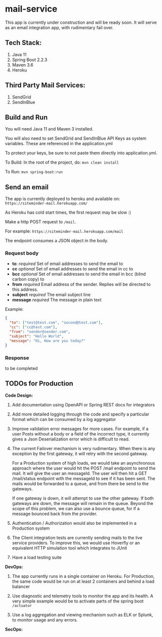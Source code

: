 # mail-service

This app is currently under construction and will be ready soon. It will serve as an email integration app, with rudimentary fail over.  

## Tech Stack:

1. Java 11
2. Spring Boot 2.2.3
3. Maven 3.6
4. Heroku

## Third Party Mail Services:

1. SendGrid
2. SendInBlue


## Build and Run

You will need Java 11 and Maven 3 installed.

You will also need to set SendGrid and SendInBlue API Keys as system variables. 
These are referenced in the application.yml

To protect your keys, be sure to not paste them directly into application.yml.

To Build: 
In the root of the project, do:  `mvn clean install`

To Run: `mvn spring-boot:run`

## Send an email
The app is currently deployed to heroku and available on:
`https://siteminder-mail.herokuapp.com/`

As Heroku has cold start times, the first request may be slow :)

Make a http POST request to `/mail`. 

For example: `https://siteminder-mail.herokuapp.com/mail`

The endpoint consumes a JSON object in the body.

### Request body
* **to**: *required* Set of email addresses to send the email to
* **cc** *optional* Set of email addresses to send the email in cc to
* **bcc** *optional* Set of email addresses to send the email in bcc (blind carbon copy) to
* **from** *required* Email address of the sender. Replies will be directed to this address.
* **subject** *required* The email subject line
* **message** *required* The message in plain text

Example:

```json
{
  "to": ["test@test.com", "second@test.com"],
  "cc": ["cc@test.com"],
  "from": "sender@sender.com",
  "subject": "Hello World",
  "message": "Hi, How are you today?"
}
```

### Response

to be completed

## TODOs for Production

**Code Design:**

1. Add documentation using OpenAPI or Spring REST docs for integrators

2. Add more detailed logging through the code and specify a particular format which can be consumed by a log aggregator

3. Improve validation error messages for more cases. For example, if a user Posts without a body or a field of the incorrect type, it currently gives a
Json Deserialization error which is difficult to read.   

4. The current Failover mechanism is very rudimentary. When there is any exception by the first gateway, it will retry with the second gateway. 
    
   For a Production system of high loads, we would take an asynchronous approach where the user would hit the POST /mail endpoint to send the mail. It will give the user an messageId. 
   The user will then hit a GET /mail/status endpoint with the messageId to see if it has been sent. The mails would be forwarded to a queue, and from there be send to the gateways. 
   
   If one gateway is down, it will attempt to use the other gateway. If both gateways are down, the message will remain in the queue. Beyond the scope of this problem, we can also use a bounce queue,
   for if a message bounced back from the provider.
        
5. Authentication / Authorization would also be implemented in a Production system

6. The Client integration tests are currently sending mails to the live service providers. To improve this, we would use Hoverfly or an equivalent HTTP simulation tool which integrates to JUnit

7. Have a load testing suite

**DevOps:**

1. The app currently runs in a single container on Heroku. For Production, the same code would be run on at least 2 containers and behind a load balancer

2. Use diagnostic and telemetry tools to monitor the app and its health. A very simple example would be to activate parts of the spring boot ``` /actuator ```

3. Use a log aggregation and viewing mechanism such as ELK or Splunk, to monitor usage and any errors. 

**SecOps:**

